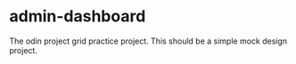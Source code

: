# admin-dashboard
The odin project grid practice project. This should be a simple mock design project.
